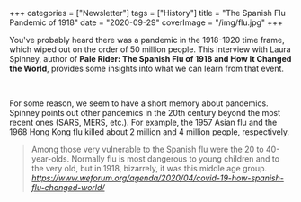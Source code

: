 +++
categories = ["Newsletter"]
tags = ["History"]
title = "The Spanish Flu Pandemic of 1918"
date = "2020-09-29"
coverImage = "/img/flu.jpg"
+++

You've probably heard there was a pandemic in the 1918-1920 time frame, which wiped out on the order of 50 million people. This interview with Laura Spinney, author of **Pale Rider: The Spanish Flu of 1918 and How It Changed the World**, provides some insights into what we can learn from that event.

<!--more-->

<br>

For some reason, we seem to have a short memory about pandemics. Spinney points out other pandemics in the 20th century beyond the most recent ones (SARS, MERS, etc.). For example, the 1957 Asian flu and the 1968 Hong Kong flu killed about 2 million and 4 million people, respectively. 


<blockquote class="quoteback" darkmode="" data-title="A%20science%20journalist%20explains%20how%20the%20Spanish%20flu%20changed%20the%20world" data-author="" cite="https://www.weforum.org/agenda/2020/04/covid-19-how-spanish-flu-changed-world/">
                      Among those very vulnerable to the Spanish flu were the 20 to 40-year-olds. Normally flu is most dangerous to young children and to the very old, but in 1918, bizarrely, it was this middle age group.
                      <footer> <cite><a href="https://www.weforum.org/agenda/2020/04/covid-19-how-spanish-flu-changed-world/">https://www.weforum.org/agenda/2020/04/covid-19-how-spanish-flu-changed-world/</a></cite></footer>
                      </blockquote>
                      <script note="" src="https://cdn.jsdelivr.net/gh/Blogger-Peer-Review/quotebacks@1/quoteback.js"></script>
